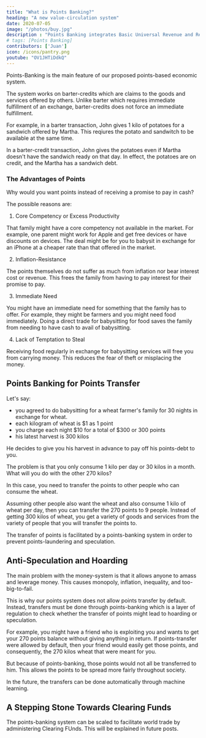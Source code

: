 ```yaml
---
title: "What is Points Banking?"
heading: "A new value-circulation system"
date: 2020-07-05
image: "/photos/buy.jpg"
description : "Points Banking integrates Basic Universal Revenue and Resource Credits to create a new value circulation system"
# tags: [Points Banking]
contributors: ['Juan']
icon: /icons/pantry.png
youtube: "OV1JHTiDdkQ"
---
```



Points-Banking is the main feature of our proposed points-based economic system. 

The system works on barter-credits which are claims to the goods and services offered by others. Unlike barter which requires immediate fulfillment of an exchange, barter-credits does not force an immediate fulfillment.

For example, in a barter transaction, John gives 1 kilo of potatoes for a sandwich offered by Martha. This reqiures the potato and sandwitch to be available at the same time.   

In a barter-credit transaction, John gives the potatoes even if Martha doesn't have the sandwich ready on that day. In effect, the potatoes are on credit, and the Martha has a sandwich debt.


<!-- In previous posts, we explained two moneyless subsystems for a financial or monetary crisis:

- Basic  Revenue (BUR) for creating basic value as food
- Resource Credits (RC) for keeping companies afloat and avoiding bankruptcy

Both BUR and RC have a common denominator which is their values are pegged to rice so that BUR is in ultimately in grams of rice just as RC is in kilos of rice or wheat. 

Rice or wheat is the base because we all need eat grains to survive*. 

> In countries that have no grains, such as Greenland, the system can use fish through an exchange-rate conversion system


## Combining BUR and RC as Points banking

We then unify both system as Points Banking wherein a kilo of rice is 1 point, as an implementation of our [Effort Theory of Value](/articles/pantrynomics/the-effort-theory-of-value) derived entirely from Adam Smith's Wealth of Nations Book 1 Chapter 5. 


{{< youtube OV1JHTiDdkQ >}}

#

Since BUR is for basics, it can be implemented by the following:
- the private sector as their office pantries,
- NGOS as a community pantry, and
- local governments as their town pantry (i.e. the government has the resources that everyone needs)

The key difference between points and currency is that the points are not tradeable with everyone, and therefore not legal tender. Instead, they are tradeable only to the people that a person likes.

Let's say you babysit as part-time work. 

In a money-system, you would offer your services to a family who would then pay you in currency. You could then exchange this currency with anyone for goods and services. They would never decline it since it's legal tender. 

Before you receive that currency, it passes through the bank. 

This is extremely convenient for all parties. However, such a system requires the family to have money in the first place. They might not have that money during a financial crisis or recession. 

This is where the points system comes in. 

It will let the family will pay you in points {{< c v="green" >}}which you can only exchange back for the goods and services offered by that family{{< /c >}}.  -->


### The Advantages of Points

Why would you want points instead of receiving a promise to pay in cash?

The possible reasons are:

1. Core Competency or Excess Productivity

That family might have a core competency not available in the market. For example, one parent might work for Apple and get free devices or have discounts on devices. The deal might be for you to babysit in exchange for an iPhone at a cheaper rate than that offered in the market. 

2. Inflation-Resistance

The points themselves do not suffer as much from inflation nor bear interest cost or revenue. This frees the family from having to pay interest for their promise to pay. 

3. Immediate Need

You might have an immediate need for something that the family has to offer. For example, they might be farmers and you might need food immediately. Doing a direct trade for babysitting for food saves the family from needing to have cash to avail of babysitting. 

4. Lack of Temptation to Steal

Receiving food regularly in exchange for babysitting services will free you from carrying money. This reduces the fear of theft or misplacing the money.

<!--  This makes this system much cheaper than the financial system
- The points represent something subjective, such as an iPhone or babysitting. There less temptation to steal the points. If someone steals my points for the iPhone, then the family can merely report it at their leisure. This is different from the financial system where frauds must be reported immediately before the thieves spend the stolen money
- The family might not have money in the first place, but have goods to offer. Without the points system, the babysitter job opening would not happen. Having the points system thus allows employment opportunities where there were none.   -->


## Points Banking for Points Transfer

Let's say:
- you agreed to do babysitting for a wheat farmer's family for 30 nights in exchange for wheat.
- each kilogram of wheat is $1 as 1 point
- you charge each night $10 for a total of $300 or 300 points
- his latest harvest is 300 kilos

He decides to give you his harvest in advance to pay off his points-debt to you. 

The problem is that you only consume 1 kilo per day or 30 kilos in a month. What will you do with the other 270 kilos?

In this case, you need to transfer the points to other people who can consume the wheat. 

Assuming other people also want the wheat and also consume 1 kilo of wheat per day, then you can transfer the 270 points to 9 people. Instead of getting 300 kilos of wheat, you get a variety of goods and services from the variety of people that you will transfer the points to.  

The transfer of points is facilitated by a points-banking system in order to prevent points-laundering and speculation. 


## Anti-Speculation and Hoarding

The main problem with the money-system is that it allows anyone to amass and leverage money. This causes monopoly, inflation, inequality, and too-big-to-fail. 

This is why our points system does not allow points transfer by default. Instead, transfers must be done through points-banking which is a  layer of regulation to check whether the transfer of points might lead to hoarding or speculation.

For example, you might have a friend who is exploiting you and wants to get your 270 points balance without giving anything in return. If points-transfer were allowed by default, then your friend would easily get those points, and consequently, the 270 kilos wheat that were meant for you. 

But because of points-banking, those points would not all be transferred to him. This allows the points to be spread more fairly throughout society. 

In the future, the transfers can be done automatically through machine learning.


## A Stepping Stone Towards Clearing Funds

The points-banking system can be scaled to facilitate world trade by administering Clearing FUnds. This will be explained in future posts. 
